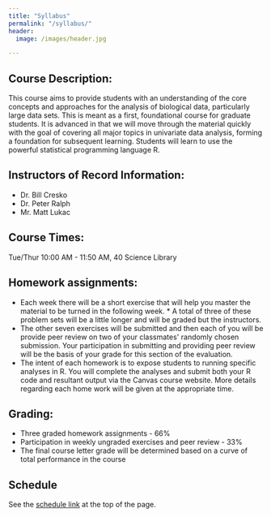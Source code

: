 ```yaml
---
title: "Syllabus"
permalink: "/syllabus/"
header:
  image: /images/header.jpg

---
```

## Course Description:
This course aims to provide students with an understanding of the core concepts and approaches for the analysis of biological data, particularly large data sets. This is meant as a first, foundational course for graduate students. It is advanced in that we will move through the material quickly with the goal of covering all major topics in univariate data analysis, forming a foundation for subsequent learning. Students will learn to use the powerful statistical programming language R.

## Instructors of Record Information:
- Dr. Bill Cresko
- Dr. Peter Ralph
- Mr. Matt Lukac

## Course Times:
Tue/Thur 10:00 AM - 11:50 AM, 40 Science Library


## Homework assignments:
* Each week there will be a short exercise that will help you master the material to be turned in the following week. * A total of three of these problem sets will be a little longer and will be graded but the instructors.
* The other seven exercises will be submitted and then each of you will be provide peer review on two of your classmates' randomly chosen submission. Your participation in submitting and providing peer review will be the basis of your grade for this section of the evaluation.
* The intent of each homework is to expose students to running specific analyses in R. You will complete the analyses and submit both your R code and resultant output via the Canvas course website. More details regarding each home work will be given at the appropriate time.

## Grading:
* Three graded homework assignments - 66%
* Participation in weekly ungraded exercises and peer review - 33%
* The final course letter grade will be determined based on a curve of total performance in the course



## Schedule
See the [schedule link](/schedule/) at the top of the page.
